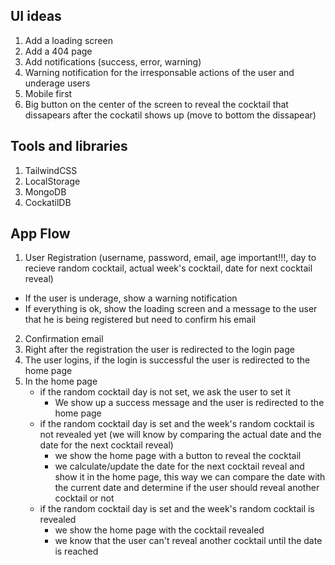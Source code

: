 ## UI ideas

1. Add a loading screen
2. Add a 404 page
3. Add notifications (success, error, warning)
4. Warning notification for the irresponsable actions of the user and underage users
5. Mobile first
6. Big button on the center of the screen to reveal the cocktail that dissapears after the cockatil shows up (move to bottom the dissapear)

## Tools and libraries

1. TailwindCSS
2. LocalStorage
3. MongoDB
4. CockatilDB

## App Flow

1. User Registration (username, password, email, age important!!!, day to recieve random cocktail, actual week's cocktail, date for next cocktail reveal)
  - If the user is underage, show a warning notification
  - If everything is ok, show the loading screen and a message to the user that he is being registered but need to confirm his email
2. Confirmation email
3. Right after the registration the user is redirected to the login page
4. The user logins, if the login is successful the user is redirected to the home page
5. In the home page 
   - if the random cocktail day is not set, we ask the user to set it
     - We show up a success message and the user is redirected to the home page
   - if the random cocktail day is set and the week's random cocktail is not revealed yet (we will know by comparing the actual date and the date for the next cocktail reveal)
     - we show the home page with a button to reveal the cocktail
     - we calculate/update the date for the next cocktail reveal and show it in the home page, this way we can compare the date with the current date and determine if the user should reveal another cocktail or not
   - if the random cocktail day is set and the week's random cocktail is revealed
     - we show the home page with the cocktail revealed
     - we know that the user can't reveal another cocktail until the date is reached